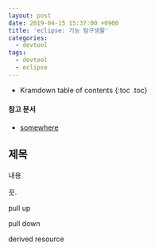 ```yaml
---
layout: post
date: 2019-04-15 15:37:00 +0900
title: 'eclipse: 기능 탐구생활'
categories:
  - devtool
tags:
  - devtool
  - eclipse
---
```


* Kramdown table of contents
{:toc .toc}

#### 참고 문서

- [somewhere](/somewhere)

## 제목

내용

끗.

pull up

pull down

derived resource
